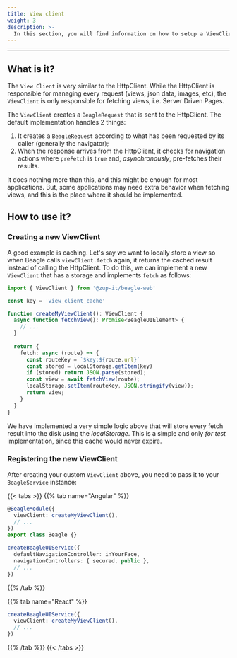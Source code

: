 ```yaml
---
title: View client
weight: 3
description: >-
  In this section, you will find information on how to setup a ViewClient in Beagle Web.
---
```


---

## What is it?

The `View Client` is very similar to the HttpClient. While the HttpClient is responsible for managing every request (views, json data, images, etc), the ``ViewClient`` is only responsible for fetching views, i.e. Server Driven Pages.

The ``ViewClient`` creates a ``BeagleRequest`` that is sent to the HttpClient. The default implementation handles 2 things:

1. It creates a ``BeagleRequest`` according to what has been requested by its caller (generally the navigator);
2. When the response arrives from the HttpClient, it checks for navigation actions where `preFetch` is `true` and, *asynchronously*, pre-fetches their results.

It does nothing more than this, and this might be enough for most applications. But, some applications may need extra behavior when fetching views, and this is the place where it should be implemented.

## How to use it?

### Creating a new ViewClient

A good example is caching. Let's say we want to locally store a view so when Beagle calls `viewClient.fetch` again, it returns the cached result instead of calling the HttpClient. To do this, we can implement a new ``ViewClient`` that has a storage and implements `fetch` as follows:

```typescript
import { ViewClient } from '@zup-it/beagle-web'

const key = 'view_client_cache'

function createMyViewClient(): ViewClient {
  async function fetchView(): Promise<BeagleUIElement> {
    // ...
  }
  
  return {
    fetch: async (route) => {
      const routeKey = `$key:${route.url}`
      const stored = localStorage.getItem(key)
      if (stored) return JSON.parse(stored);
      const view = await fetchView(route);
      localStorage.setItem(routeKey, JSON.stringify(view));
      return view;
    }
  }
}
```

We have implemented a very simple logic above that will store every fetch result into the disk using the *localStorage*. This is a simple and only *for test* implementation, since this cache would never expire.

### Registering the new ViewClient

After creating your custom ``ViewClient`` above, you need to pass it to your ``BeagleService`` instance:

{{< tabs >}}
{{% tab name="Angular" %}}

```typescript
@BeagleModule({
  viewClient: createMyViewClient(),
  // ...
})
export class Beagle {}

createBeagleUIService({
  defaultNavigationController: inYourFace,
  navigationControllers: { secured, public },
  // ...
})
```

{{% /tab %}}

{{% tab name="React" %}}

```typescript
createBeagleUIService({
  viewClient: createMyViewClient(),
  // ...
})
```

{{% /tab %}}
{{< /tabs >}}
